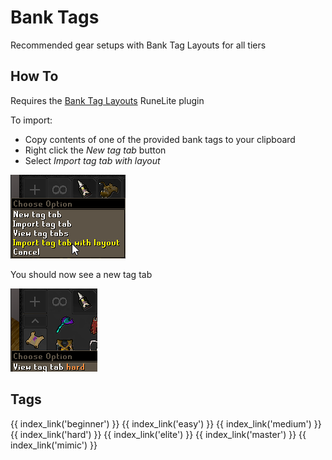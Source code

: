 # Bank Tags

Recommended gear setups with Bank Tag Layouts for all tiers

## How To

Requires the [Bank Tag Layouts](https://runelite.net/plugin-hub/show/bank-tag-layouts) RuneLite plugin

To import:

- Copy contents of one of the provided bank tags to your clipboard
- Right click the *New tag tab* button
- Select *Import tag tab with layout*

![Bank Tag Import](images/config.png)

You should now see a new tag tab

![Bank Tag Example](images/example.png)

## Tags

<div style="width: 100%; padding-bottom:50px;display: flex;flex-direction: row;flex-wrap: wrap;float: left;">
    {{ index_link('beginner') }}
    {{ index_link('easy') }}
    {{ index_link('medium') }}
    {{ index_link('hard') }}
    {{ index_link('elite') }}
    {{ index_link('master') }}
    {{ index_link('mimic') }}
</div>